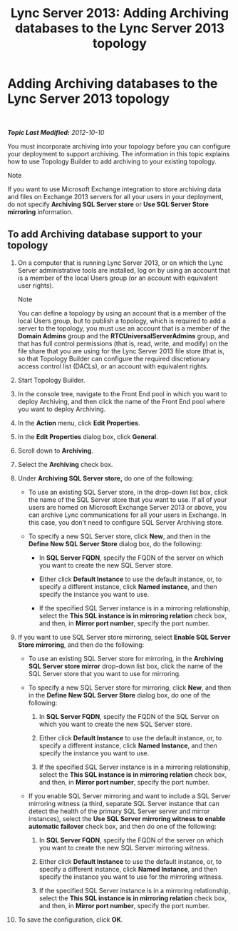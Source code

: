 ﻿---
title: 'Lync Server 2013: Adding Archiving databases to the Lync Server 2013 topology'
TOCTitle: Adding Archiving databases to the Lync Server 2013 topology
ms:assetid: 089ab32f-1167-4bb8-a283-fdc6c9613072
ms:mtpsurl: https://technet.microsoft.com/en-us/library/JJ204654(v=OCS.15)
ms:contentKeyID: 48183338
ms.date: 07/23/2014
mtps_version: v=OCS.15
---

<div data-xmlns="http://www.w3.org/1999/xhtml">

<div class="topic" data-xmlns="http://www.w3.org/1999/xhtml" data-msxsl="urn:schemas-microsoft-com:xslt" data-cs="http://msdn.microsoft.com/en-us/">

<div data-asp="http://msdn2.microsoft.com/asp">

# Adding Archiving databases to the Lync Server 2013 topology

</div>

<div id="mainSection">

<div id="mainBody">

<span> </span>

_**Topic Last Modified:** 2012-10-10_

You must incorporate archiving into your topology before you can configure your deployment to support archiving. The information in this topic explains how to use Topology Builder to add archiving to your existing topology.

<div>


> [!NOTE]
> If you want to use Microsoft Exchange integration to store archiving data and files on Exchange 2013 servers for all your users in your deployment, do not specify <STRONG>Archiving SQL Server store</STRONG> or <STRONG>Use SQL Server Store mirroring</STRONG> information.



</div>

<div>

## To add Archiving database support to your topology

1.  On a computer that is running Lync Server 2013, or on which the Lync Server administrative tools are installed, log on by using an account that is a member of the local Users group (or an account with equivalent user rights).
    
    <div>
    

    > [!NOTE]
    > You can define a topology by using an account that is a member of the local Users group, but to publish a topology, which is required to add a server to the topology, you must use an account that is a member of the <STRONG>Domain Admins</STRONG> group and the <STRONG>RTCUniversalServerAdmins</STRONG> group, and that has full control permissions (that is, read, write, and modify) on the file share that you are using for the Lync Server 2013 file store (that is, so that Topology Builder can configure the required discretionary access control list (DACLs), or an account with equivalent rights.

    
    </div>

2.  Start Topology Builder.

3.  In the console tree, navigate to the Front End pool in which you want to deploy Archiving, and then click the name of the Front End pool where you want to deploy Archiving.

4.  In the **Action** menu, click **Edit Properties**.

5.  In the **Edit Properties** dialog box, click **General**.

6.  Scroll down to **Archiving**.

7.  Select the **Archiving** check box.

8.  Under **Archiving SQL Server store,** do one of the following:
    
      - To use an existing SQL Server store, in the drop-down list box, click the name of the SQL Server store that you want to use. If all of your users are homed on Microsoft Exchange Server 2013 or above, you can archive Lync communications for all your users in Exchange. In this case, you don’t need to configure SQL Server Archiving store.
    
      - To specify a new SQL Server store, click **New**, and then in the **Define New SQL Server Store** dialog box, do the following:
        
          - In **SQL Server FQDN**, specify the FQDN of the server on which you want to create the new SQL Server store.
        
          - Either click **Default Instance** to use the default instance, or, to specify a different instance, click **Named instance**, and then specify the instance you want to use.
        
          - If the specified SQL Server instance is in a mirroring relationship, select the **This SQL instance is in mirroring relation** check box, and then, in **Mirror port number**, specify the port number.

9.  If you want to use SQL Server store mirroring, select **Enable SQL Server Store mirroring**, and then do the following:
    
      - To use an existing SQL Server store for mirroring, in the **Archiving SQL Server store mirror** drop-down list box, click the name of the SQL Server store that you want to use for mirroring.
    
      - To specify a new SQL Server store for mirroring, click **New**, and then in the **Define New SQL Server Store** dialog box, do one of the following:
        
        1.  In **SQL Server FQDN**, specify the FQDN of the SQL Server on which you want to create the new SQL Server store.
        
        2.  Either click **Default Instance** to use the default instance, or, to specify a different instance, click **Named Instance**, and then specify the instance you want to use.
        
        3.  If the specified SQL Server instance is in a mirroring relationship, select the **This SQL instance is in mirroring relation** check box, and then, in **Mirror port number**, specify the port number.
    
      - If you enable SQL Server mirroring and want to include a SQL Server mirroring witness (a third, separate SQL Server instance that can detect the health of the primary SQL Server server and mirror instances), select the **Use SQL Server mirroring witness to enable automatic failover** check box, and then do one of the following:
        
        1.  In **SQL Server FQDN**, specify the FQDN of the server on which you want to create the new SQL Server mirroring witness.
        
        2.  Either click **Default Instance** to use the default instance, or, to specify a different instance, click **Named Instance**, and then specify the instance you want to use for the mirroring witness.
        
        3.  If the specified SQL Server instance is in a mirroring relationship, select the **This SQL instance is in mirroring relation** check box, and then, in **Mirror port number**, specify the port number.

10. To save the configuration, click **OK**.

</div>

</div>

<span> </span>

</div>

</div>

</div>

